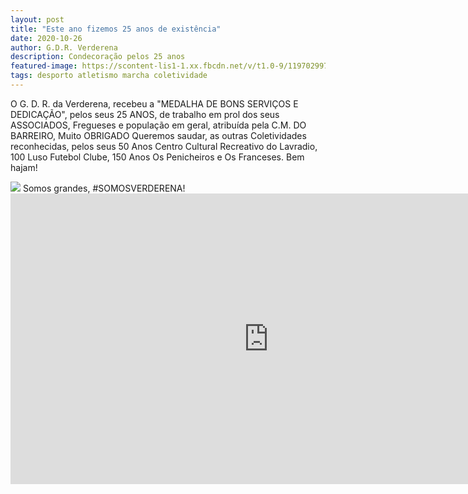 ```yaml
---
layout: post
title: "Este ano fizemos 25 anos de existência"
date: 2020-10-26
author: G.D.R. Verderena
description: Condecoração pelos 25 anos
featured-image: https://scontent-lis1-1.xx.fbcdn.net/v/t1.0-9/119702997_3672889729410330_6300470980516759076_n.jpg?_nc_cat=100&ccb=2&_nc_sid=8bfeb9&_nc_ohc=6oRzoFYaEL4AX_o_4sZ&_nc_ht=scontent-lis1-1.xx&oh=b3013abfdddacf94063058e27773799b&oe=5FBB2230
tags: desporto atletismo marcha coletividade
---
```


O G. D. R. da Verderena, recebeu a "MEDALHA DE BONS SERVIÇOS E DEDICAÇÃO",  pelos seus 25 ANOS, de trabalho em prol dos seus ASSOCIADOS, Fregueses e população em geral, atribuída pela C.M. DO BARREIRO, Muito OBRIGADO
Queremos saudar, as outras Coletividades reconhecidas, pelos seus 50 Anos Centro Cultural Recreativo do Lavradio, 100 Luso Futebol Clube, 150 Anos Os Penicheiros e Os Franceses. Bem hajam!

<img src="https://scontent-lis1-1.xx.fbcdn.net/v/t1.0-9/119702997_3672889729410330_6300470980516759076_n.jpg?_nc_cat=100&ccb=2&_nc_sid=8bfeb9&_nc_ohc=6oRzoFYaEL4AX_o_4sZ&_nc_ht=scontent-lis1-1.xx&oh=b3013abfdddacf94063058e27773799b&oe=5FBB2230">
Somos grandes, #SOMOSVERDERENA!

<iframe width="826" height="465" src="https://www.youtube.com/embed/AZJLs5OYK04?start=227" frameborder="0" allow="accelerometer; autoplay; clipboard-write; encrypted-media; gyroscope; picture-in-picture" allowfullscreen></iframe>

